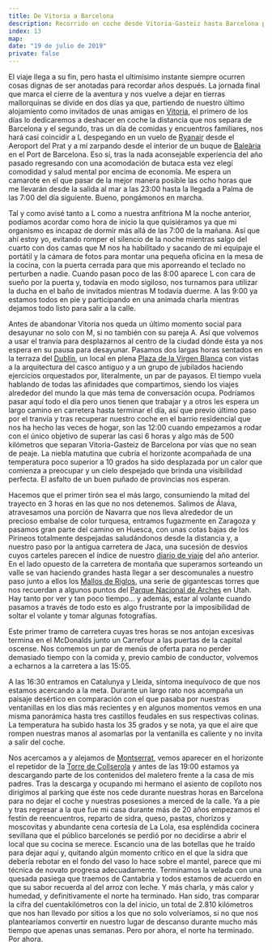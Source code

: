 ```yaml
---
title: De Vitoria a Barcelona
description: Recorrido en coche desde Vitoria-Gasteiz hasta Barcelona pasando por las provincias de Álava, Navarra, Huesca y Lleida.
index: 13
map: 
date: "19 de julio de 2019"
private: false
---
```

El viaje llega a su fin, pero hasta el ultimísimo instante siempre ocurren cosas dignas de ser anotadas para recordar años después. La jornada final que marca el cierre de la aventura y nos vuelve a dejar en tierras mallorquinas se divide en dos días ya que, partiendo de nuestro último alojamiento como invitados de unas amigas en [Vitoria](https://es.wikipedia.org/wiki/Vitoria "Vitoria-Gasteiz, País Vasco"), el primero de los días lo dedicaremos a deshacer en coche la distancia que nos separa de Barcelona y el segundo, tras un día de comidas y encuentros familiares, nos hará casi coincidir a L despegando en un vuelo de [Ryanair](https://www.ryanair.com/es/es/ "Compañía aérea Ryanair") desde el Aeroport del Prat y a mí zarpando desde el interior de un buque de [Baleària](https://www.balearia.com/es "Compañía naviera Baleària") en el Port de Barcelona. Eso sí, tras la nada aconsejable experiencia del año pasado regresando con una acomodación de butaca esta vez elegí comodidad y salud mental por encima de economía. Me espera un camarote en el que pasar de la mejor manera posible las ocho horas que me llevarán desde la salida al mar a las 23:00 hasta la llegada a Palma de las 7:00 del día siguiente. Bueno, pongámonos en marcha.

Tal y como avisé tanto a L como a nuestra anfitriona M la noche anterior, podíamos acordar como hora de inicio la que quisiéramos ya que mi organismo es incapaz de dormir más allá de las 7:00 de la mañana. Así que ahí estoy yo, evitando romper el silencio de la noche mientras salgo del cuarto con dos camas que M nos ha habilitado y sacando de mi equipaje el portátil y la cámara de fotos para montar una pequeña oficina en la mesa de la cocina, con la puerta cerrada para que mis aporreando el teclado no perturben a nadie. Cuando pasan poco de las 8:00 aparece L con cara de sueño por la puerta y, todavía en modo sigiloso, nos turnamos para utilizar la ducha en el baño de invitados mientras M todavía duerme. A las 9:00 ya estamos todos en pie y participando en una animada charla mientras dejamos todo listo para salir a la calle.

Antes de abandonar Vitoria nos queda un último momento social para desayunar no solo con M, si no también con su pareja A. Así que volvemos a usar el tranvía para desplazarnos al centro de la ciudad dónde ésta ya nos espera en su pausa para desayunar. Pasamos dos largas horas sentados en la terraza del [Dublín](https://www.tripadvisor.es/Attraction_Review-g187458-d5905095-Reviews-Cafe_Dublin-Vitoria_Gasteiz_Province_of_Alava_Basque_Country.html "Café Dublín, Vitoria (tripadvisor)"), un local en plena [Plaza de la Virgen Blanca](https://es.wikipedia.org/wiki/Plaza_de_la_Virgen_Blanca "Plaza de la Virgen Blanca, Vitoria") con vistas a la arquitectura del casco antiguo y a un grupo de jubilados haciendo ejercicios orquestados por, literalmente, un par de payasos. El tiempo vuela hablando de todas las afinidades que compartimos, siendo los viajes alrededor del mundo la que más tema de conversación ocupa. Podríamos pasar aquí todo el día pero unos tienen que trabajar y a otros les espera un largo camino en carretera hasta terminar el día, así que previo último paso por el tranvía y tras recuperar nuestro coche en el barrio residencial que nos ha hecho las veces de hogar, son las 12:00 cuando empezamos a rodar con el único objetivo de superar las casi 6 horas y algo más de 500 kilómetros que separan Vitoria-Gasteiz de Barcelona por vías que no sean de peaje. La niebla matutina que cubría el horizonte acompañada de una temperatura poco superior a 10 grados ha sido desplazada por un calor que comienza a preocupar y un cielo despejado que brinda una visibilidad perfecta. El asfalto de un buen puñado de provincias nos esperan.

Hacemos que el primer tirón sea el más largo, consumiendo la mitad del trayecto en 3 horas en las que no nos detenemos. Salimos de Álava, atravesamos una porción de Navarra que nos lleva alrededor de un precioso embalse de color turquesa, entramos fugazmente en Zaragoza y pasamos gran parte del camino en Huesca, con unas cotas bajas de los Pirineos totalmente despejadas saludándonos desde la distancia y, a nuestro paso por la antigua carretera de Jaca, una sucesión de desvíos cuyos carteles parecen el índice de nuestro [diario de viaje](/viajes/2018pirineos/ "Diario de viaje a los Pirineos en 2018") del año anterior. En el lado opuesto de la carretera de montaña que superamos sorteando un valle se van haciendo grandes hasta llegar a ser descomunales a nuestro paso junto a ellos los [Mallos de Riglos](https://es.wikipedia.org/wiki/Mallos_de_Riglos), una serie de gigantescas torres que nos recuerdan a algunos puntos del [Parque Nacional de Arches](https://www.nps.gov/arch/index.htm) en Utah. Hay tanto por ver y tan poco tiempo... y además, estar al volante cuando pasamos a través de todo esto es algo frustrante por la imposibilidad de soltar el volante y tomar algunas fotografías.

Este primer tramo de carretera cuyas tres horas se nos antojan excesivas termina en el McDonalds junto un Carrefour a las puertas de la capital oscense. Nos comemos un par de menús de oferta para no perder demasiado tiempo con la comida y, previo cambio de conductor, volvemos a echarnos a la carretera a las 15:05.

A las 16:30 entramos en Catalunya y Lleida, síntoma inequívoco de que nos estamos acercando a la meta. Durante un largo rato nos acompaña un paisaje desértico en comparación con el que pasaba por nuestras ventanillas en los días más recientes y en algunos momentos vemos en una misma panorámica hasta tres castillos feudales en sus respectivas colinas. La temperatura ha subido hasta los 35 grados y se nota, ya que el aire que rompen nuestras manos al asomarlas por la ventanilla es caliente y no invita a salir del coche.

Nos acercamos a y alejamos de [Montserrat](https://es.wikipedia.org/wiki/Macizo_de_Montserrat "Macizo de Montserrat"), vemos aparecer en el horizonte el repetidor de la [Torre de Collserola](https://es.wikipedia.org/wiki/Torre_de_Collserola) y antes de las 19:00 estamos ya descargando parte de los contenidos del maletero frente a la casa de mis padres. Tras la descarga y ocupando mi hermano el asiento de copiloto nos dirigimos al parking que éste nos cede durante nuestras horas en Barcelona para no dejar el coche y nuestras posesiones a merced de la calle. Ya a pie y tras regresar a la que fue mi casa durante más de 20 años empezamos el festín de reencuentros, reparto de sidra, queso, pastas, chorizos y moscovitas y abundante cena cortesía de La Lola, esa espléndida cocinera sevillana que el público barcelonés se perdió por no decidirse a abrir el local que su cocina se merece. Escancio una de las botellas que he traído para dejar aquí y, quitando algún momento crítico en el que la sidra que debería rebotar en el fondo del vaso lo hace sobre el mantel, parece que mi técnica de novato progresa adecuadamente. Terminamos la velada con una quesada pasiega que traemos de Cantabria y todos estamos de acuerdo en que su sabor recuerda al del arroz con leche. Y más charla, y más calor y humedad, y definitivamente el norte ha terminado. Han sido, tras comparar la cifra del cuentakilómetros con la del inicio, un total de 2.810 kilómetros que nos han llevado por sitios a los que no solo volveríamos, si no que nos plantearíamos convertir en nuestro lugar de descanso durante mucho más tiempo que apenas unas semanas. Pero por ahora, el norte ha terminado. Por ahora.